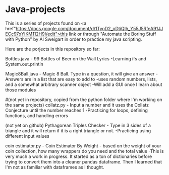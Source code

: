# Java-projects
This is a series of projects found on <a href"https://docs.google.com/document/d/1TyqD2_oDtiQIh_Y55J5RfeA91JJECc97xYIKM112H9I/edit">this link</a> or through "Automate the Boring Stuff with Python" by Al Sweigart in order to practice my java scripting.

Here are the porjects in this repository so far:

Bottles.java - 99 Bottles of Beer on the Wall Lyrics
-Learning ifs and System.out.println

Magic8Ball.java - Magic 8 Ball. Type in a question, it will give an answer
-Answers are in a list that are easy to add to
-uses random numbers, lists, and a somewhat arbitrary scanner object
-Will add a GUI once I learn about those modules


#(not yet in repository, copied from the python folder where I'm working on the same projects)
collatz.py - Input a number and it uses the Collatz Conjecture until the number reaches 1
-Practicing for loops, defining functions, and handling errors

(not yet on github) Pythagorean Triples Checker - Type in 3 sides of a triangle and it will return if it is a right triangle or not.
-Practicing using different input values

coin estimator.py - Coin Estimator By Weight - based on the weight of your coin collection, how many wrappers do you need and the total value
-This is very much a work in progress. It started as a ton of dictionaries before trying to convert them into a cleaner pandas dataframe. Then I learned that I'm not as familiar with dataframes as I thought.
